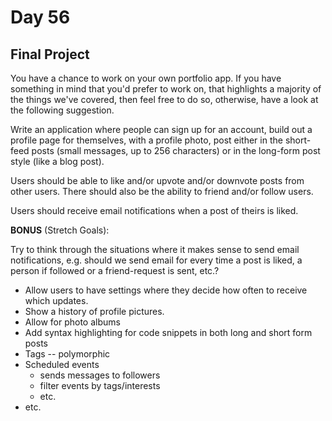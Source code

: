 # Day 56  
  
Final Project  
-------------   
  
You have a chance to work on your own portfolio app. If you have something in mind that you'd prefer to work on, that highlights a majority of the things we've covered, then feel free to do so, otherwise, have a look at the following suggestion.  
  
Write an application where people can sign up for an account, build out a profile page for themselves, with a profile photo, post either in the short-feed posts (small messages, up to 256 characters) or in the long-form post style (like a blog post).  
  
Users should be able to like and/or upvote and/or downvote posts from other users. There should also be the ability to friend and/or follow users.  
  
Users should receive email notifications when a post of theirs is liked.  

**BONUS** (Stretch Goals):  
  
Try to think through the situations where it makes sense to send email notifications, e.g. should we send email for every time a post is liked, a person if followed or a friend-request is sent, etc.?  
  * Allow users to have settings where they decide how often to receive which updates.  
  * Show a history of profile pictures.
  * Allow for photo albums
  * Add syntax highlighting for code snippets in both long and short form posts
  * Tags -- polymorphic
  * Scheduled events
    - sends messages to followers
    - filter events by tags/interests
    - etc.
  * etc.
